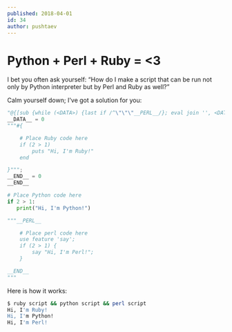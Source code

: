 ```yaml
---
published: 2018-04-01
id: 34
author: pushtaev
---
```


# Python + Perl + Ruby = <3

I bet you often ask yourself:
“How do I make a script that can be run not only by Python interpreter
but by Perl and Ruby as well?”

Calm yourself down; I've got a solution for you:

```python {no-print}
"@{[sub {while (<DATA>) {last if /^\"\"\"__PERL__/}; eval join '', <DATA>}->()]}"
__DATA__ = 0
"""#{

    # Place Ruby code here
    if (2 > 1)
        puts "Hi, I'm Ruby!"
    end

}""";
__END__ = 0
__END__

# Place Python code here
if 2 > 1:
   print("Hi, I'm Python!")

"""__PERL__

    # Place perl code here
    use feature 'say';
    if (2 > 1) {
        say "Hi, I'm Perl!";
    }

__END__
"""
```

Here is how it works:

```bash
$ ruby script && python script && perl script
Hi, I'm Ruby!
Hi, I'm Python!
Hi, I'm Perl!
```
